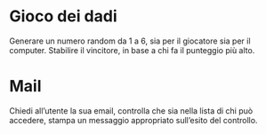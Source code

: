 # Gioco dei dadi
Generare un numero random da 1 a 6, sia per il giocatore sia per il computer.
Stabilire il vincitore, in base a chi fa il punteggio più alto.


# Mail
Chiedi all’utente la sua email,
controlla che sia nella lista di chi può accedere,
stampa un messaggio appropriato sull’esito del controllo.